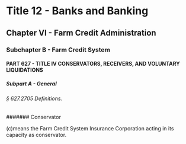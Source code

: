 
# Title 12 - Banks and Banking
## Chapter VI - Farm Credit Administration
### Subchapter B - Farm Credit System
#### PART 627 - TITLE IV CONSERVATORS, RECEIVERS, AND VOLUNTARY LIQUIDATIONS
##### Subpart A - General
###### § 627.2705 Definitions.
####### Conservator

(c)means the Farm Credit System Insurance Corporation acting in its capacity as conservator.
